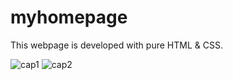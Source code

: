 # myhomepage
This webpage is developed with pure HTML & CSS.


![cap1](https://user-images.githubusercontent.com/53706557/96506723-bf9ad100-1275-11eb-864c-5caf27feeb3f.JPG)
![cap2](https://user-images.githubusercontent.com/53706557/96506717-be69a400-1275-11eb-9479-da9ec65121b3.JPG)
